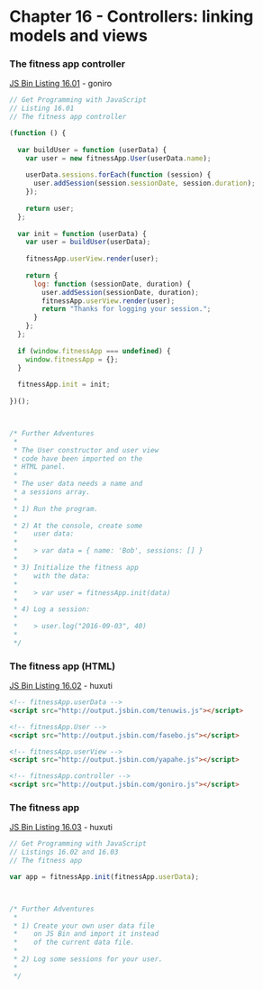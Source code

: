 # Chapter 16 - Controllers: linking models and views

### The fitness app controller
[JS Bin Listing 16.01](http://jsbin.com/goniro/edit?js,console) - goniro 
```javascript
// Get Programming with JavaScript
// Listing 16.01
// The fitness app controller

(function () {
  
  var buildUser = function (userData) {
    var user = new fitnessApp.User(userData.name);
  
    userData.sessions.forEach(function (session) {
      user.addSession(session.sessionDate, session.duration);
    });
  
    return user;
  };
  
  var init = function (userData) {
    var user = buildUser(userData);
    
    fitnessApp.userView.render(user);
    
    return {
      log: function (sessionDate, duration) {
        user.addSession(sessionDate, duration);
        fitnessApp.userView.render(user);
        return "Thanks for logging your session.";
      }
    };
  };
  
  if (window.fitnessApp === undefined) {
    window.fitnessApp = {};
  }
  
  fitnessApp.init = init;
  
})();



/* Further Adventures
 *
 * The User constructor and user view
 * code have been imported on the
 * HTML panel.
 *
 * The user data needs a name and
 * a sessions array.
 *
 * 1) Run the program.
 *
 * 2) At the console, create some
 *    user data:
 *
 *    > var data = { name: 'Bob', sessions: [] }
 *
 * 3) Initialize the fitness app
 *    with the data:
 *
 *    > var user = fitnessApp.init(data)
 *
 * 4) Log a session:
 *
 *    > user.log("2016-09-03", 40)
 *
 */
```


### The fitness app (HTML)
[JS Bin Listing 16.02](http://jsbin.com/huxuti/edit?html,js,console) - huxuti 
```HTML
<!-- fitnessApp.userData -->
<script src="http://output.jsbin.com/tenuwis.js"></script>

<!-- fitnessApp.User -->
<script src="http://output.jsbin.com/fasebo.js"></script>

<!-- fitnessApp.userView -->
<script src="http://output.jsbin.com/yapahe.js"></script>

<!-- fitnessApp.controller -->
<script src="http://output.jsbin.com/goniro.js"></script>
```


### The fitness app
[JS Bin Listing 16.03](http://jsbin.com/huxuti/edit?html,js,console) - huxuti 
```javascript
// Get Programming with JavaScript
// Listings 16.02 and 16.03
// The fitness app

var app = fitnessApp.init(fitnessApp.userData);



/* Further Adventures
 *
 * 1) Create your own user data file
 *    on JS Bin and import it instead
 *    of the current data file.
 *
 * 2) Log some sessions for your user.
 *
 */
```

